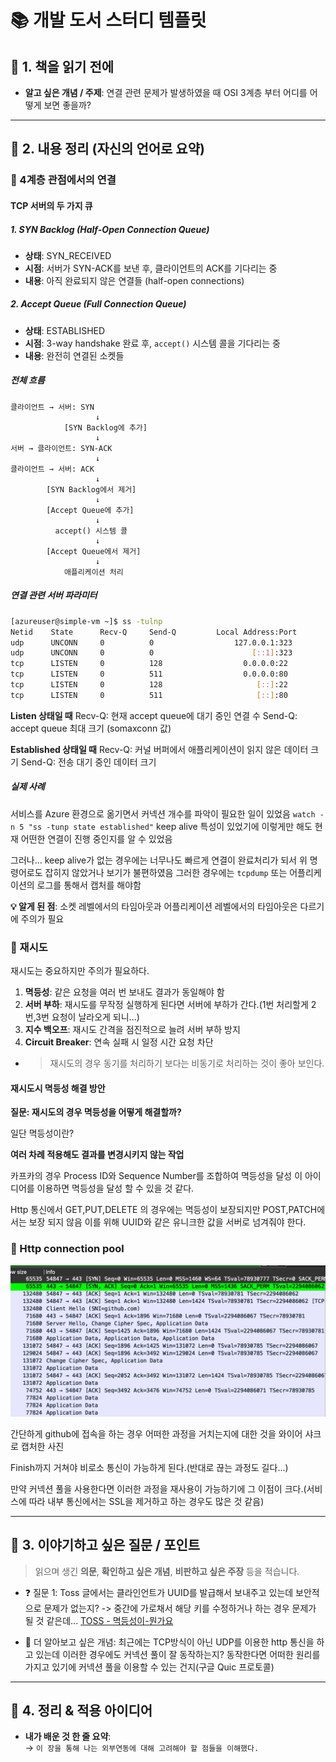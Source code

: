 # 📚 개발 도서 스터디 템플릿

## 🧠 1. 책을 읽기 전에

- **알고 싶은 개념 / 주제**: 연결 관련 문제가 발생하였을 때 OSI 3계층 부터 어디를 어떻게 보면 좋을까?

---

## 📂 2. 내용 정리 (자신의 언어로 요약)

### 📌 4계층 관점에서의 연결

#### TCP 서버의 두 가지 큐

##### 1. SYN Backlog (Half-Open Connection Queue)
- **상태**: SYN_RECEIVED
- **시점**: 서버가 SYN-ACK를 보낸 후, 클라이언트의 ACK를 기다리는 중
- **내용**: 아직 완료되지 않은 연결들 (half-open connections)

##### 2. Accept Queue (Full Connection Queue)
- **상태**: ESTABLISHED
- **시점**: 3-way handshake 완료 후, `accept()` 시스템 콜을 기다리는 중
- **내용**: 완전히 연결된 소켓들

##### 전체 흐름

```
클라이언트 → 서버: SYN
                   ↓
            [SYN Backlog에 추가]
                   ↓
서버 → 클라이언트: SYN-ACK
                   ↓
클라이언트 → 서버: ACK
                   ↓
        [SYN Backlog에서 제거]
                   ↓
        [Accept Queue에 추가]
                   ↓
          accept() 시스템 콜
                   ↓
        [Accept Queue에서 제거]
                   ↓
            애플리케이션 처리
```

##### 연결 관련 서버 파라미터

```bash
[azureuser@simple-vm ~]$ ss -tulnp
Netid    State      Recv-Q     Send-Q         Local Address:Port         Peer Address:Port    Process    
udp      UNCONN     0          0                  127.0.0.1:323               0.0.0.0:*                  
udp      UNCONN     0          0                      [::1]:323                  [::]:*                  
tcp      LISTEN     0          128                  0.0.0.0:22                0.0.0.0:*                  
tcp      LISTEN     0          511                  0.0.0.0:80                0.0.0.0:*                  
tcp      LISTEN     0          128                     [::]:22                   [::]:*                  
tcp      LISTEN     0          511                     [::]:80                   [::]:*  
```
**Listen 상태일 때**
Recv-Q: 현재 accept queue에 대기 중인 연결 수
Send-Q: accept queue 최대 크기 (somaxconn 값)

**Established 상태일 때**
Recv-Q: 커널 버퍼에서 애플리케이션이 읽지 않은 데이터 크기
Send-Q: 전송 대기 중인 데이터 크기

##### 실제 사례
서비스를 Azure 환경으로 옮기면서 커넥션 개수를 파악이 필요한 일이 있었음
`watch -n 5 "ss -tunp state established"` 
keep alive 특성이 있었기에 이렇게만 해도 현재 어떤한 연결이 진행 중인지를 알 수 있었음

그러나...
keep alive가 없는 경우에는 너무나도 빠르게 연결이 완료처리가 되서 위 명령어로도 잡히지 않았거나 보기가 불편하였음
그러한 경우에는 `tcpdump` 또는 어플리케이션의 로그를 통해서 캡처를 해야함

**💡 알게 된 점**: 소켓 레벨에서의 타임아웃과 어플리케이션 레벨에서의 타임아웃은 다르기에 주의가 필요


### 📌 재시도

재시도는 중요하지만 주의가 필요하다.

1. **멱등성**: 같은 요청을 여러 번 보내도 결과가 동일해야 함
2. **서버 부하**: 재시도를 무작정 실행하게 된다면 서버에 부하가 간다.(1번 처리할게 2번,3번 요청이 날라오게 되니...)
3. **지수 백오프**: 재시도 간격을 점진적으로 늘려 서버 부하 방지
4. **Circuit Breaker**: 연속 실패 시 일정 시간 요청 차단
- > 재시도의 경우 동기를 처리하기 보다는 비동기로 처리하는 것이 좋아 보인다.


#### 재시도시 멱등성 해결 방안

**질문: 재시도의 경우 멱등성을 어떻게 해결할까?**

일단 멱등성이란?

**여러 차례 적용해도 결과를 변경시키지 않는 작업**



카프카의 경우 Process ID와 Sequence Number를 조합하여 멱등성을 달성
이 아이디어를 이용하면 멱등성을 달성 할 수 있을 것 같다.

Http 통신에서 GET,PUT,DELETE 의 경우에는 멱등성이 보장되지만 POST,PATCH에서는 보장 되지 않음
이를 위해 UUID와 같은 유니크한 값을 서버로 넘겨줘야 한다.


### 📌 Http connection pool

![my image](images/image1.png)

간단하게 github에 접속을 하는 경우 어떠한 과정을 거치는지에 대한 것을 와이어 샤크로 캡처한 사진

Finish까지 거쳐야 비로소 통신이 가능하게 된다.(반대로 끊는 과정도 길다...)

만약 커넥션 풀을 사용한다면 이러한 과정을 재사용이 가능하기에 그 이점이 크다.(서비스에 따라 내부 통신에서는 SSL을 제거하고 하는 경우도 많은 것 같음)

---

## 💬 3. 이야기하고 싶은 질문 / 포인트

> 읽으며 생긴 **의문**, **확인하고 싶은 개념**, **비판하고 싶은 주장** 등을 적습니다.

- ❓ 질문 1: Toss 글에서는 클라인언트가 UUID를 발급해서 보내주고 있는데 보안적으로 문제가 없는지?
-> 중간에 가로채서 해당 키를 수정하거나 하는 경우 문제가 될 것 같은데... 
[TOSS - 멱등성이-뭔가요](https://docs.tosspayments.com/blog/what-is-idempotency)

- 💭 더 알아보고 싶은 개념: 최근에는 TCP방식이 아닌 UDP를 이용한 http 통신을 하고 있는데 이러한 경우에도 커넥션 풀이 잘 동작하는지? 동작한다면 어떠한 원리를 가지고 있기에 커넥션 풀을 이용할 수 있는 건지(구글 Quic 프로토콜)

---

## 🎯 4. 정리 & 적용 아이디어

- **내가 배운 것 한 줄 요약**:  
  → `이 장을 통해 나는 외부연동에 대해 고려해야 할 점들을 이해했다.`
